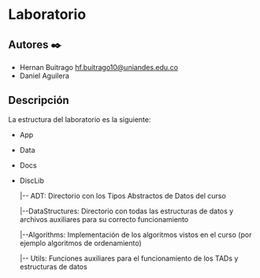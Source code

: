# Laboratorio

## Autores :black_nib:
* Hernan Buitrago hf.buitrago10@uniandes.edu.co
* Daniel Aguilera 

## Descripción

La estructura del laboratorio es la siguiente:

* App
* Data
* Docs
* DiscLib


    |-- ADT:  Directorio con los Tipos Abstractos de Datos del curso

    |--DataStructures: Directorio con todas las estructuras de datos y archivos auxiliares para su     correcto funcionamiento

    |--Algorithms: Implementación de los algoritmos vistos en el curso (por ejemplo algoritmos de ordenamiento)

    |-- Utils: Funciones auxiliares para el funcionamiento de los TADs y estructuras de datos
